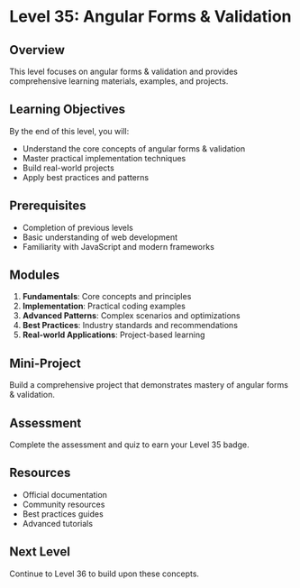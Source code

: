 # Level 35: Angular Forms & Validation

## Overview
This level focuses on angular forms & validation and provides comprehensive learning materials, examples, and projects.

## Learning Objectives
By the end of this level, you will:
- Understand the core concepts of angular forms & validation
- Master practical implementation techniques
- Build real-world projects
- Apply best practices and patterns

## Prerequisites
- Completion of previous levels
- Basic understanding of web development
- Familiarity with JavaScript and modern frameworks

## Modules
1. **Fundamentals**: Core concepts and principles
2. **Implementation**: Practical coding examples
3. **Advanced Patterns**: Complex scenarios and optimizations
4. **Best Practices**: Industry standards and recommendations
5. **Real-world Applications**: Project-based learning

## Mini-Project
Build a comprehensive project that demonstrates mastery of angular forms & validation.

## Assessment
Complete the assessment and quiz to earn your Level 35 badge.

## Resources
- Official documentation
- Community resources
- Best practices guides
- Advanced tutorials

## Next Level
Continue to Level 36 to build upon these concepts.
